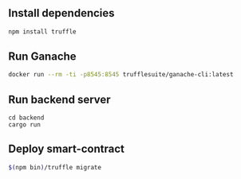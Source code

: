# 

## Install dependencies

```bash
npm install truffle
```

## Run Ganache

```bash
docker run --rm -ti -p8545:8545 trufflesuite/ganache-cli:latest
```

## Run backend server

```
cd backend
cargo run
```

## Deploy smart-contract

```bash
$(npm bin)/truffle migrate
```
